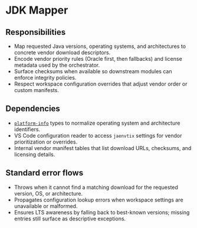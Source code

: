 # JDK Mapper

## Responsibilities
- Map requested Java versions, operating systems, and architectures to concrete vendor download descriptors.
- Encode vendor priority rules (Oracle first, then fallbacks) and license metadata used by the orchestrator.
- Surface checksums when available so downstream modules can enforce integrity policies.
- Respect workspace configuration overrides that adjust vendor order or custom manifests.

## Dependencies
- [`platform-info`](./platform-info.md) types to normalize operating system and architecture identifiers.
- VS Code configuration reader to access `jaenvtix` settings for vendor prioritization or overrides.
- Internal vendor manifest tables that list download URLs, checksums, and licensing details.

## Standard error flows
- Throws when it cannot find a matching download for the requested version, OS, or architecture.
- Propagates configuration lookup errors when workspace settings are unavailable or malformed.
- Ensures LTS awareness by falling back to best-known versions; missing entries still surface as descriptive exceptions.
